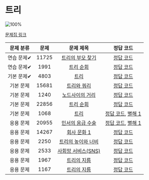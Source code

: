 # 트리

![100%](https://progress-bar.dev/3/?scale=13&title=progress&width=500&color=babaca&suffix=/13)

[문제집 링크](https://www.acmicpc.net/workbook/view/9657)

| 문제 분류  | 문제  |                         문제 제목                          |                                     정답 코드                                     |
| :--------: | :---: | :--------------------------------------------------------: | :-------------------------------------------------------------------------------: |
| 연습 문제✔ | 11725 | [트리의 부모 찾기](https://www.acmicpc.net/problem/11725)  |            [정답 코드](코딩테스트공부/백준/S2트리의부모찾기11725.java)            |
| 연습 문제✔ | 1991  |     [트리 순회](https://www.acmicpc.net/problem/1991)      |               [정답 코드](/코딩테스트공부/백준/S1트리순회1991.java)               |
| 기본 문제✔ | 4803  |        [트리](https://www.acmicpc.net/problem/4803)        |                 [정답 코드](/코딩테스트공부/백준/G4트리4803.java)                 |
| 기본 문제  | 15681 |    [트리와 쿼리](https://www.acmicpc.net/problem/15681)    |                     [정답 코드](../0x19/solutions/15681.cpp)                      |
| 기본 문제  | 1240  |  [노드사이의 거리](https://www.acmicpc.net/problem/1240)   |                      [정답 코드](../0x19/solutions/1240.cpp)                      |
| 기본 문제  | 22856 |     [트리 순회](https://www.acmicpc.net/problem/22856)     |                     [정답 코드](../0x19/solutions/22856.cpp)                      |
| 기본 문제  | 1068  |        [트리](https://www.acmicpc.net/problem/1068)        |  [정답 코드](../0x19/solutions/1068.cpp), [별해 1](../0x19/solutions/1068_1.cpp)  |
| 응용 문제  | 20955 | [민서의 응급 수술](https://www.acmicpc.net/problem/20955)  | [정답 코드](../0x19/solutions/20955.cpp), [별해 1](../0x19/solutions/20955_1.cpp) |
| 응용 문제  | 14267 |    [회사 문화 1](https://www.acmicpc.net/problem/14267)    |                     [정답 코드](../0x19/solutions/14267.cpp)                      |
| 응용 문제  | 2250  | [트리의 높이와 너비](https://www.acmicpc.net/problem/2250) |                      [정답 코드](../0x19/solutions/2250.cpp)                      |
| 응용 문제  | 2533  | [사회망 서비스(SNS)](https://www.acmicpc.net/problem/2533) |                      [정답 코드](../0x19/solutions/2533.cpp)                      |
| 응용 문제  | 1967  |    [트리의 지름](https://www.acmicpc.net/problem/1967)     |                      [정답 코드](../0x19/solutions/1967.cpp)                      |
| 응용 문제  | 1167  |    [트리의 지름](https://www.acmicpc.net/problem/1167)     |                      [정답 코드](../0x19/solutions/1167.cpp)                      |
